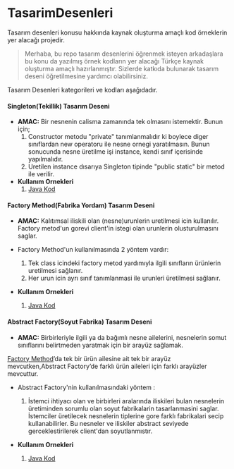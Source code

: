 # TasarimDesenleri
Tasarım desenleri konusu hakkında kaynak oluşturma amaçlı kod örneklerin yer alacağı projedir.
> Merhaba, bu repo tasarım desenlerini öğrenmek isteyen arkadaşlara bu konu da yazılmış örnek kodların yer alacağı Türkçe kaynak oluşturma amaçlı hazırlanmıştır. Sizlerde katkıda bulunarak tasarım deseni öğretilmesine yardımcı olabilirsiniz.

Tasarım Desenleri kategorileri ve kodları aşağıdadır.

#### Singleton(Tekillik) Tasarım Deseni
- **AMAC:** Bir nesnenin calisma zamanında tek olmasını istemektir. Bunun için;
  1) Constructor metodu "private" tanımlanmalıdır ki boylece diger sınıflardan
    new operatoru ile nesne ornegi yaratılmasın. Bunun sonucunda nesne üretilme 
    işi instance, kendi sınıf içerisinde yapılmalıdır.
  2) Uretilen instance dısarıya Singleton tipinde "public static" bir metod ile verilir.
- **Kullanım Ornekleri**
  1) [Java Kod](https://github.com/zekeriyafince/TasarimDesenleri/tree/master/singleton)
  
#### Factory Method(Fabrika Yordam) Tasarım Deseni
- **AMAC:** Kalıtımsal iliskili olan (nesne)urunlerin uretilmesi icin kullanılır. 
   Factory metod'un gorevi client'in istegi olan urunlerin olusturulmasını
   saglar.
- Factory Method'un kullanılmasında 2 yöntem vardır:
   1) Tek class icindeki factory metod yardımıyla ilgili sınıfların ürünlerin uretilmesi
      sağlanır.
   2) Her urun icin ayrı sınıf tanımlanmasi ile urunleri üretilmesi sağlanır.
  
- **Kullanım Ornekleri**
  1) [Java Kod](https://github.com/zekeriyafince/TasarimDesenleri/tree/master/factorymethod)
  
#### Abstract Factory(Soyut Fabrika) Tasarım Deseni
- **AMAC:** Birbirleriyle ilgili ya da bağımlı nesne ailelerini, nesnelerin somut sınıflarını 
   belirtmeden yaratmak için bir arayüz sağlamak. 

[Factory Method](https://github.com/zekeriyafince/TasarimDesenleri#factory-methodfabrika-yordam-tasar%C4%B1m-deseni)’da 
tek bir ürün ailesine ait tek bir arayüz mevcutken,Abstract Factory’de farklı ürün aileleri 
için farklı arayüzler mevcuttur.
- Abstract Factory'nin kullanılmasındaki yöntem :
   1) İstemci ihtiyacı olan ve birbirleri aralarında iliskileri bulan
    nesnelerin üretiminden sorumlu olan soyut fabrikalarin tasarlanmasini 
    saglar. İstemciler üretilecek nesnelerin tiplerine gore farklı
    fabrikalari secip kullanabilirler. Bu nesneler ve iliskiler abstract
    seviyede gerceklestirilerek client'dan soyutlanmıstır.
    
- **Kullanım Ornekleri**
  1) [Java Kod](https://github.com/zekeriyafince/TasarimDesenleri/tree/master/abstractfactory)



        
